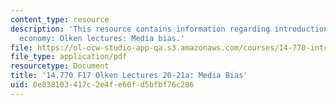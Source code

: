 ```yaml
---
content_type: resource
description: 'This resource contains information regarding introduction to political
  economy: Olken lectures: Media bias.'
file: https://ol-ocw-studio-app-qa.s3.amazonaws.com/courses/14-770-introduction-to-political-economy-fall-2017/0e838103417c2e4fe60fd5bfbf76c286_MIT14_770F17_lec20_21a.pdf
file_type: application/pdf
resourcetype: Document
title: '14.770 F17 Olken Lectures 20-21a: Media Bias'
uid: 0e838103-417c-2e4f-e60f-d5bfbf76c286
---
```

